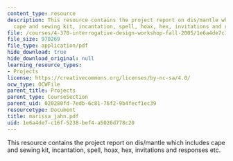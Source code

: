 ```yaml
---
content_type: resource
description: This resource contains the project report on dis/mantle which includes
  cape and sewing kit, incantation, spell, hoax, hex, invitations and responses etc.
file: /courses/4-370-interrogative-design-workshop-fall-2005/1e6a4de7c16f5238bef4a5026d778c20_marissa_jahn.pdf
file_size: 970269
file_type: application/pdf
hide_download: true
hide_download_original: null
learning_resource_types:
- Projects
license: https://creativecommons.org/licenses/by-nc-sa/4.0/
ocw_type: OCWFile
parent_title: Projects
parent_type: CourseSection
parent_uid: 020280fd-7edb-6c81-76f2-9b4fecf1ec39
resourcetype: Document
title: marissa_jahn.pdf
uid: 1e6a4de7-c16f-5238-bef4-a5026d778c20
---
```

This resource contains the project report on dis/mantle which includes cape and sewing kit, incantation, spell, hoax, hex, invitations and responses etc.